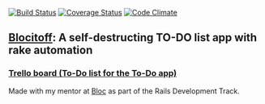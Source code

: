 [![Build Status](https://travis-ci.org/npauzenga/Blocitoff.svg)][travis]
[![Coverage Status](https://coveralls.io/repos/npauzenga/Blocitoff/badge.svg?branch=master&service=github)][coveralls]
[![Code Climate](https://codeclimate.com/github/npauzenga/Blocitoff/badges/gpa.svg)](code_climate)

[code_climate]: https://codeclimate.com/github/npauzenga/Blocitoff
[travis]: https://travis-ci.org/npauzenga/Blocitoff
[coveralls]: https://coveralls.io/github/npauzenga/Blocitoff?branch=master

## [Blocitoff](https://blocitoff-nate.herokuapp.com/): A self-destructing TO-DO list app with rake automation


### [Trello board (To-Do list for the To-Do app)](https://trello.com/b/clxYgXRO/blocitoff-app)

Made with my mentor at [Bloc](http://bloc.io) as part of the Rails Development Track.
